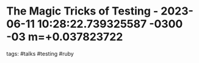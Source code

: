 # The Magic Tricks of Testing - 2023-06-11 10:28:22.739325587 -0300 -03 m=+0.037823722

tags: #talks #testing #ruby
